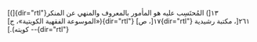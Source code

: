 [(]{dir="rtl"}١٣[) المُحتَسِب عليه هو المأمور بالمعروف والمنهي عن المنكر
(«الموسوعة الفقهية الكويتية»، ج]{dir="rtl"} ١٧[، ص]{dir="rtl"} ٢٦١[،
مكتبة رشيدية -- كويته).]{dir="rtl"}

